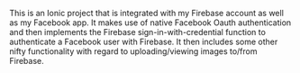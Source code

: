 This is an Ionic project that is integrated with my Firebase account as well as my Facebook app. It makes use of native Facebook Oauth authentication and then implements the Firebase sign-in-with-credential function to authenticate a Facebook user with Firebase. It then includes some other nifty functionality with regard to uploading/viewing images to/from Firebase.  
